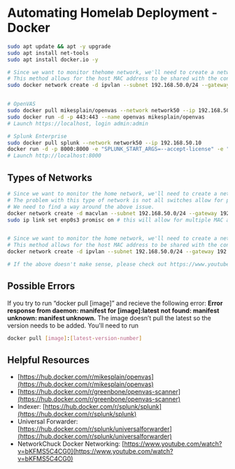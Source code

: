 # Automating Homelab Deployment - Docker
```bash
sudo apt update && apt -y upgrade 
sudo apt install net-tools 
sudo apt install docker.io -y

# Since we want to monitor thehome network, we'll need to create a network then tie it to the containers
# This method allows for the host MAC address to be shared with the containers which allows the multiple MACS for the containers but the switch port reads the MAC address of everything as the host, not multiple MACS. This would be very similar to running the software on the host instead of docker. 
sudo docker network create -d ipvlan --subnet 192.168.50.0/24 --gateway 192.168.50.1 -o parent=enp0s3 network50


# OpenVAS
sudo docker pull mikesplain/openvas --network network50 --ip 192.168.50.9
sudo docker run -d -p 443:443 --name openvas mikesplain/openvas
# Launch https://localhost, login admin:admin

# Splunk Enterprise 
sudo docker pull splunk --network network50 --ip 192.168.50.10
docker run -d -p 8000:8000 -e "SPLUNK_START_ARGS=--accept-license" -e "SPLUNK_PASSWORD=<password>" --name splunk splunk/splunk:latest
# Launch http://localhost:8000
```



## Types of Networks
```bash
# Since we want to monitor the home network, we'll need to create a network then tie it to the containers
# The problem with this type of network is not all switches allow for port to have multiple MAC addresses like this still allows. 
# We need to find a way around the above issue.
docker network create -d macvlan --subnet 192.168.50.0/24 --gateway 192.168.50.1 -o parent=enp0s3 network50
sudo ip link set enp0s3 promisc on # this will allow for multiple MAC addresses on one switch port 


# Since we want to monitor the home network, we'll need to create a network then tie it to the containers
# This method allows for the host MAC address to be shared with the containers which allows the multiple MACS for the containers but the switch port reads the MAC address of everything as the host, not multiple MACS. This would be very similar to running the software on the host instead of docker. 
docker network create -d ipvlan --subnet 192.168.50.0/24 --gateway 192.168.50.1 -o parent=enp0s3 network50

# If the above doesn't make sense, please check out https://www.youtube.com/watch?v=bKFMS5C4CG0. 
```

## Possible Errors
If you try to run “docker pull [image]” and recieve the following error: **Error response from daemon: manifest for [image]:latest not found: manifest unknown: manifest unknown.**
The image doesn’t pull the latest so the version needs to be added. You'll need to run 
```bash
docker pull [image]:[latest-version-number]
```

## Helpful Resources 
- [https://hub.docker.com/r/mikesplain/openvas](https://hub.docker.com/r/mikesplain/openvas)
- [https://hub.docker.com/r/greenbone/openvas-scanner](https://hub.docker.com/r/greenbone/openvas-scanner)
- Indexer: [https://hub.docker.com/r/splunk/splunk](https://hub.docker.com/r/splunk/splunk)
- Universal Forwarder: [https://hub.docker.com/r/splunk/universalforwarder](https://hub.docker.com/r/splunk/universalforwarder)
- NetworkChuck Docker Networking: [https://www.youtube.com/watch?v=bKFMS5C4CG0](https://www.youtube.com/watch?v=bKFMS5C4CG0)
